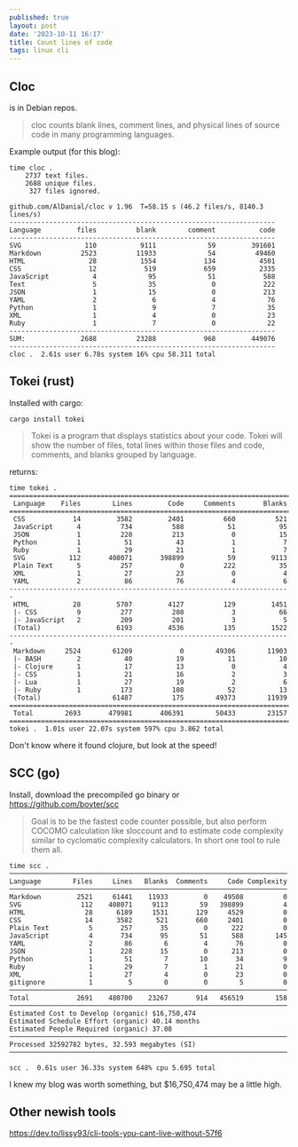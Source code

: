 ```yaml
---
published: true
layout: post
date: '2023-10-11 16:17'
title: Count lines of code
tags: linux cli 
---
```

## Cloc

is in Debian repos.

> cloc counts blank lines, comment lines, and physical lines of source code in many programming languages.

Example output (for this blog):

    time cloc .
        2737 text files.
        2688 unique files.
         327 files ignored.

    github.com/AlDanial/cloc v 1.96  T=58.15 s (46.2 files/s, 8140.3 lines/s)
    -------------------------------------------------------------------
    Language         files          blank        comment           code
    -------------------------------------------------------------------
    SVG                110           9111             59         391601
    Markdown          2523          11933             54          49460
    HTML                28           1554            134           4501
    CSS                 12            519            659           2335
    JavaScript           4             95             51            588
    Text                 5             35              0            222
    JSON                 1             15              0            213
    YAML                 2              6              4             76
    Python               1              9              7             35
    XML                  1              4              0             23
    Ruby                 1              7              0             22
    -------------------------------------------------------------------
    SUM:              2688          23288            968         449076
    -------------------------------------------------------------------
    cloc .  2.61s user 6.78s system 16% cpu 58.311 total

## Tokei (rust)

Installed with cargo:

    cargo install tokei

> Tokei is a program that displays statistics about your code. Tokei will show the number of files, total lines within those files and code, comments, and blanks grouped by language.

returns:

    time tokei .
    =======================================================================
     Language    Files        Lines         Code     Comments       Blanks
    =======================================================================
     CSS            14         3582         2401          660          521
     JavaScript      4          734          588           51           95
     JSON            1          228          213            0           15
     Python          1           51           43            1            7
     Ruby            1           29           21            1            7
     SVG           112       408071       398899           59         9113
     Plain Text      5          257            0          222           35
     XML             1           27           23            0            4
     YAML            2           86           76            4            6
    -----------------------------------------------------------------------
     HTML           28         5707         4127          129         1451
     |- CSS          9          277          208            3           66
     |- JavaScript   2          209          201            3            5
     (Total)                   6193         4536          135         1522
    -----------------------------------------------------------------------
     Markdown     2524        61209            0        49306        11903
     |- BASH         2           40           19           11           10
     |- Clojure      1           17           13            0            4
     |- CSS          1           21           16            2            3
     |- Lua          1           27           19            2            6
     |- Ruby         1          173          108           52           13
     (Total)                  61487          175        49373        11939
    =======================================================================
     Total        2693       479981       406391        50433        23157
    =======================================================================
    tokei .  1.01s user 22.07s system 597% cpu 3.862 total

Don't know where it found clojure, but look at the speed!

## SCC (go)

Install, download the precompiled go binary or  
<https://github.com/boyter/scc>

> Goal is to be the fastest code counter possible, but also perform COCOMO calculation like sloccount and to estimate code complexity similar to cyclomatic complexity calculators. In short one tool to rule them all.

    time scc .
    ──────────────────────────────────────────────────────────────────────
    Language        Files     Lines   Blanks  Comments     Code Complexity
    ──────────────────────────────────────────────────────────────────────
    Markdown         2521     61441    11933         0    49508          0
    SVG               112    408071     9113        59   398899          4
    HTML               28      6189     1531       129     4529          0
    CSS                14      3582      521       660     2401          0
    Plain Text          5       257       35         0      222          0
    JavaScript          4       734       95        51      588        145
    YAML                2        86        6         4       76          0
    JSON                1       228       15         0      213          0
    Python              1        51        7        10       34          9
    Ruby                1        29        7         1       21          0
    XML                 1        27        4         0       23          0
    gitignore           1         5        0         0        5          0
    ──────────────────────────────────────────────────────────────────────
    Total            2691    480700    23267       914   456519        158
    ──────────────────────────────────────────────────────────────────────
    Estimated Cost to Develop (organic) $16,750,474
    Estimated Schedule Effort (organic) 40.14 months
    Estimated People Required (organic) 37.08
    ──────────────────────────────────────────────────────────────────────
    Processed 32592782 bytes, 32.593 megabytes (SI)
    ──────────────────────────────────────────────────────────────────────

    scc .  0.61s user 36.33s system 648% cpu 5.695 total

I knew my blog was worth something, but $16,750,474 may be a little high.

## Other newish tools

<https://dev.to/lissy93/cli-tools-you-cant-live-without-57f6>